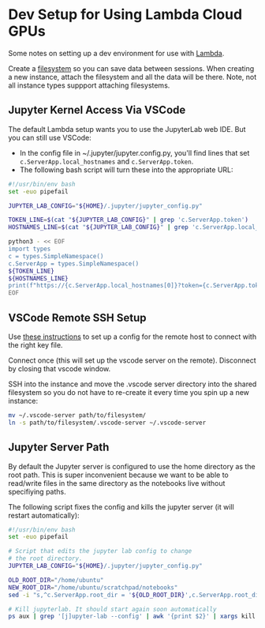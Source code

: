 # Dev Setup for Using Lambda Cloud GPUs

Some notes on setting up a dev environment for use with [Lambda](https://cloud.lambdalabs.com/).

Create a [filesystem](https://lambdalabs.com/blog/persistent-storage-beta) so you can save data between sessions. When creating a new instance, attach the filesystem and all the data will be there. Note, not all instance types suppport attaching filesystems.

## Jupyter Kernel Access Via VSCode
The default Lambda setup wants you to use the JupyterLab web IDE. But you can still use VSCode:

* In the config file in ~/.jupyter/jupyter.config.py, you'll find lines that set `c.ServerApp.local_hostnames` and `c.ServerApp.token`.
* The following bash script will turn these into the appropriate URL:

```sh
#!/usr/bin/env bash
set -euo pipefail

JUPYTER_LAB_CONFIG="${HOME}/.jupyter/jupyter_config.py"

TOKEN_LINE=$(cat "${JUPYTER_LAB_CONFIG}" | grep 'c.ServerApp.token')
HOSTNAMES_LINE=$(cat "${JUPYTER_LAB_CONFIG}" | grep 'c.ServerApp.local_hostnames')

python3 - << EOF
import types
c = types.SimpleNamespace()
c.ServerApp = types.SimpleNamespace()
${TOKEN_LINE}
${HOSTNAMES_LINE}
print(f"https://{c.ServerApp.local_hostnames[0]}?token={c.ServerApp.token}")
EOF
```

## VSCode Remote SSH Setup
Use [these instructions](https://code.visualstudio.com/docs/remote/ssh#_remember-hosts-and-advanced-settings) to set up a config for the remote host to connect with the right key file. 

Connect once (this will set up the vscode server on the remote). Disconnect by closing that vscode window.

SSH into the instance and move the .vscode server directory into the shared filesystem so you do not have to re-create it every time you spin up a new instance:

```sh
mv ~/.vscode-server path/to/filesystem/
ln -s path/to/filesystem/.vscode-server ~/.vscode-server
```

## Jupyter Server Path
By default the Jupyter server is configured to use the home directory as the root path. This is super inconvenient because we want to be able to read/write files in the same directory as the notebooks live without specifiying paths.

The following script fixes the config and kills the jupyter server (it will restart automatically):

```sh
#!/usr/bin/env bash
set -euo pipefail

# Script that edits the jupyter lab config to change
# the root directory.
JUPYTER_LAB_CONFIG="${HOME}/.jupyter/jupyter_config.py"

OLD_ROOT_DIR="/home/ubuntu"
NEW_ROOT_DIR="/home/ubuntu/scratchpad/notebooks"
sed -i "s,^c.ServerApp.root_dir = '${OLD_ROOT_DIR}',c.ServerApp.root_dir = '${NEW_ROOT_DIR}',g" "${JUPYTER_LAB_CONFIG}"

# Kill jupyterlab. It should start again soon automatically
ps aux | grep '[j]upyter-lab --config' | awk '{print $2}' | xargs kill
```

